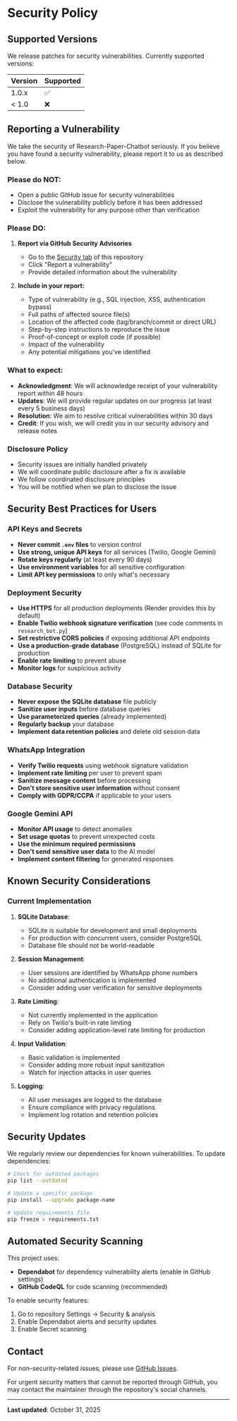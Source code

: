 # Security Policy

## Supported Versions

We release patches for security vulnerabilities. Currently supported versions:

| Version | Supported          |
| ------- | ------------------ |
| 1.0.x   | :white_check_mark: |
| < 1.0   | :x:                |

## Reporting a Vulnerability

We take the security of Research-Paper-Chatbot seriously. If you believe you have found a security vulnerability, please report it to us as described below.

### Please do NOT:

- Open a public GitHub issue for security vulnerabilities
- Disclose the vulnerability publicly before it has been addressed
- Exploit the vulnerability for any purpose other than verification

### Please DO:

1. **Report via GitHub Security Advisories**
   - Go to the [Security tab](https://github.com/N1KH1LT0X1N/Research-Paper-Chatbot/security/advisories) of this repository
   - Click "Report a vulnerability"
   - Provide detailed information about the vulnerability

2. **Include in your report:**
   - Type of vulnerability (e.g., SQL injection, XSS, authentication bypass)
   - Full paths of affected source file(s)
   - Location of the affected code (tag/branch/commit or direct URL)
   - Step-by-step instructions to reproduce the issue
   - Proof-of-concept or exploit code (if possible)
   - Impact of the vulnerability
   - Any potential mitigations you've identified

### What to expect:

- **Acknowledgment**: We will acknowledge receipt of your vulnerability report within 48 hours
- **Updates**: We will provide regular updates on our progress (at least every 5 business days)
- **Resolution**: We aim to resolve critical vulnerabilities within 30 days
- **Credit**: If you wish, we will credit you in our security advisory and release notes

### Disclosure Policy

- Security issues are initially handled privately
- We will coordinate public disclosure after a fix is available
- We follow coordinated disclosure principles
- You will be notified when we plan to disclose the issue

## Security Best Practices for Users

### API Keys and Secrets

- **Never commit `.env` files** to version control
- **Use strong, unique API keys** for all services (Twilio, Google Gemini)
- **Rotate keys regularly** (at least every 90 days)
- **Use environment variables** for all sensitive configuration
- **Limit API key permissions** to only what's necessary

### Deployment Security

- **Use HTTPS** for all production deployments (Render provides this by default)
- **Enable Twilio webhook signature verification** (see code comments in `research_bot.py`)
- **Set restrictive CORS policies** if exposing additional API endpoints
- **Use a production-grade database** (PostgreSQL) instead of SQLite for production
- **Enable rate limiting** to prevent abuse
- **Monitor logs** for suspicious activity

### Database Security

- **Never expose the SQLite database** file publicly
- **Sanitize user inputs** before database queries
- **Use parameterized queries** (already implemented)
- **Regularly backup** your database
- **Implement data retention policies** and delete old session data

### WhatsApp Integration

- **Verify Twilio requests** using webhook signature validation
- **Implement rate limiting** per user to prevent spam
- **Sanitize message content** before processing
- **Don't store sensitive user information** without consent
- **Comply with GDPR/CCPA** if applicable to your users

### Google Gemini API

- **Monitor API usage** to detect anomalies
- **Set usage quotas** to prevent unexpected costs
- **Use the minimum required permissions**
- **Don't send sensitive user data** to the AI model
- **Implement content filtering** for generated responses

## Known Security Considerations

### Current Implementation

1. **SQLite Database**: 
   - SQLite is suitable for development and small deployments
   - For production with concurrent users, consider PostgreSQL
   - Database file should not be world-readable

2. **Session Management**:
   - User sessions are identified by WhatsApp phone numbers
   - No additional authentication is implemented
   - Consider adding user verification for sensitive deployments

3. **Rate Limiting**:
   - Not currently implemented in the application
   - Rely on Twilio's built-in rate limiting
   - Consider adding application-level rate limiting for production

4. **Input Validation**:
   - Basic validation is implemented
   - Consider adding more robust input sanitization
   - Watch for injection attacks in user queries

5. **Logging**:
   - All user messages are logged to the database
   - Ensure compliance with privacy regulations
   - Implement log rotation and retention policies

## Security Updates

We regularly review our dependencies for known vulnerabilities. To update dependencies:

```bash
# Check for outdated packages
pip list --outdated

# Update a specific package
pip install --upgrade package-name

# Update requirements file
pip freeze > requirements.txt
```

## Automated Security Scanning

This project uses:
- **Dependabot** for dependency vulnerability alerts (enable in GitHub settings)
- **GitHub CodeQL** for code scanning (recommended)

To enable security features:
1. Go to repository Settings → Security & analysis
2. Enable Dependabot alerts and security updates
3. Enable Secret scanning

## Contact

For non-security-related issues, please use [GitHub Issues](https://github.com/N1KH1LT0X1N/Research-Paper-Chatbot/issues).

For urgent security matters that cannot be reported through GitHub, you may contact the maintainer through the repository's social channels.

---

**Last updated**: October 31, 2025
